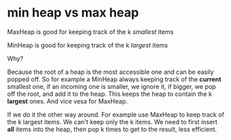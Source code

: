 # min heap vs max heap

MaxHeap is good for keeping track of the k _smallest_ items

MinHeap is good for keeping track of the k _largest_ items

Why?

Because the root of a heap is the most accessible one and can be easily popped off. So for example a MinHeap always keeping track of the **current** smallest one, if an incoming one is smaller, we ignore it, if bigger, we pop off the root, and add it to the heap. This keeps the heap to contain the k **largest** ones. And vice vesa for MaxHeap.

If we do it the other way around. For example use MaxHeap to keep track of the k largest items. We can't keep only the k items. We need to first insert **all** items into the heap, then pop k times to get to the result, less efficient.
